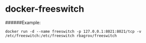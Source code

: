 # docker-freeswitch
######Example:
```
docker run -d --name freeswitch -p 127.0.0.1:8021:8021/tcp -v /etc/freeswitch:/etc/freeswitch rbagrov/freeswitch
```
